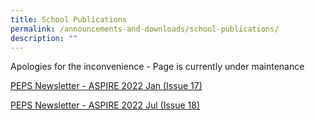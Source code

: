 ```yaml
---
title: School Publications
permalink: /announcements-and-downloads/school-publications/
description: ""
---
```

Apologies for the inconvenience - Page is currently under maintenance

[PEPS Newsletter - ASPIRE 2022 Jan (Issue 17)](/files/lr_13633_peps%20e_newsletter_issue%2017_final.pdf)

[PEPS Newsletter - ASPIRE 2022 Jul (Issue 18)](https://go.gov.sg/peps-newsletter-aspire-2022-july-issue-18)